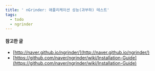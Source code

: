 ```yaml
---
title: ' nGrinder: 애플리케이션 성능(과부하) 테스트'
tags:
  - todo
  - ngrinder
---
```


#### 참고한 글
- [http://naver.github.io/ngrinder/](http://naver.github.io/ngrinder/)
- [https://github.com/naver/ngrinder/wiki/Installation-Guide](https://github.com/naver/ngrinder/wiki/Installation-Guide)

